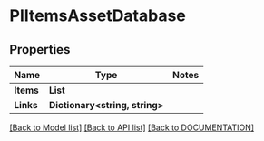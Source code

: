 # PIItemsAssetDatabase

## Properties
Name | Type | Notes
------------ | ------------- | -------------
**Items** | **List<PIAssetDatabase>**
**Links** | **Dictionary<string, string>**

[[Back to Model list]](../../DOCUMENTATION.md#documentation-for-models) [[Back to API list]](../../DOCUMENTATION.md#documentation-for-api-endpoints) [[Back to DOCUMENTATION]](../../DOCUMENTATION.md)
